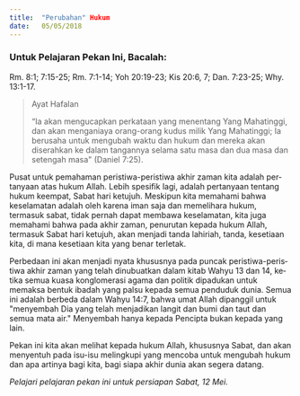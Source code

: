 ```yaml
---
title:  "Perubahan" Hukum
date:   05/05/2018
---
```


### Untuk Pelajaran Pekan Ini, Bacalah:
Rm. 8:1; 7:15-25; Rm. 7:1-14; Yoh 20:19-23; Kis 20:6, 7; Dan. 7:23-25; Why. 13:1-17.

> <p>Ayat Hafalan</p>
> “Ia akan mengucapkan perkataan yang menentang Yang Mahatinggi, dan akan menganiaya orang-orang kudus milik Yang Mahatinggi; Ia berusaha untuk mengubah waktu dan hukum dan mereka akan diserahkan ke dalam tangannya selama satu masa dan dua masa dan setengah masa" (Daniel 7:25).

Pusat untuk pemahaman peristiwa-peristiwa akhir zaman kita adalah per­tanyaan atas hukum Allah. Lebih spesifik lagi, adalah pertanyaan tentang hukum keempat, Sabat hari ketujuh. Meskipun kita memahami bahwa keselamatan adalah oleh karena iman saja dan memelihara hukum, termasuk sabat, tidak pernah dapat membawa keselamatan, kita juga memahami bahwa pada akhir zaman, penurutan kepada hukum Allah, termasuk Sabat hari ketu­juh, akan menjadi tanda lahiriah, tanda, kesetiaan kita, di mana kesetiaan kita yang benar terletak.

Perbedaan ini akan menjadi nyata khususnya pada puncak peristiwa-peris­tiwa akhir zaman yang telah dinubuatkan dalam kitab Wahyu 13 dan 14, ke­tika semua kuasa konglomerasi agama dan politik dipadukan untuk memaksa bentuk ibadah yang palsu kepada semua penduduk dunia. Semua ini adalah berbeda dalam Wahyu 14:7, bahwa umat Allah  dipanggil  untuk  "menyembah Dia yang telah menjadikan langit dan bumi dan taut dan semua mata air." Me­nyembah hanya kepada Pencipta bukan kepada yang lain.

Pekan ini kita akan melihat kepada hukum Allah, khususnya Sabat, dan akan menyentuh pada isu-isu melingkupi yang mencoba untuk mengubah hukum dan apa artinya bagi kita, bagi siapa akhir dunia akan segera datang.

*Pelajari pelajaran pekan ini untuk persiapan Sabat, 12 Mei.*